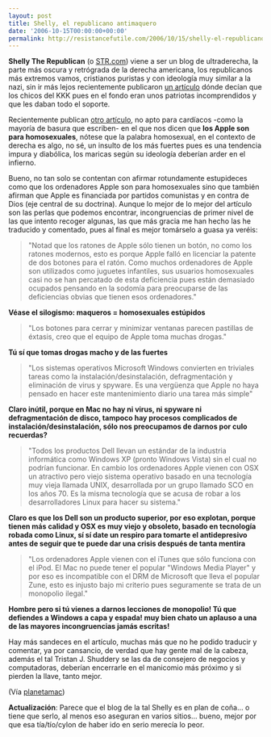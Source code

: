 ```yaml
---
layout: post
title: Shelly, el republicano antimaquero
date: '2006-10-15T00:00:00+00:00'
permalink: http://resistancefutile.com/2006/10/15/shelly-el-republicano-antimaquero/
---
```

<span style="font-weight:bold;">Shelly The Republican</span> (o <a href="http://www.shelleytherepublican.com/">STR.com</a>) viene a ser un blog de ultraderecha, la parte más oscura y retrógrada de la derecha americana, los republicanos más extremos vamos, cristianos puristas y con ideología muy similar a la nazi, sin ir más lejos recientemente publicaron <a href="http://www.shelleytherepublican.com/2006/10/14/its-time-to-teach-the-controversy.aspx">un artículo</a> dónde decían que los chicos del KKK pues en el fondo eran unos patriotas incomprendidos y que les daban todo el soporte.

Recientemente publican <a href="http://www.shelleytherepublican.com/2006/10/13/apple-computer-the-homosexuals-favourite.aspx">otro artículo</a>, no apto para cardíacos -como la mayoría de basura que escriben- en el que nos dicen que <span style="font-weight:bold;">los Apple son para homosexuales</span>, nótese que la palabra homosexual, en el contexto de derecha es algo, no sé, un insulto de los más fuertes pues es una tendencia impura y diabólica, los maricas según su ideología deberían arder en el infierno.

Bueno, no tan solo se contentan con afirmar rotundamente estupideces como que los ordenadores Apple son para homosexuales sino que también afirman que Apple es financiada por partidos comunistas y en contra de Dios (eje central de su doctrina). Aunque lo mejor de lo mejor del artículo son las perlas que podemos encontrar, incongruencias de primer nivel de las que intento recoger algunas, las que más gracia me han hecho las he traducido y comentado, pues al final es mejor tomárselo a guasa ya veréis: 

<blockquote>"Notad que los ratones de Apple sólo tienen un botón, no como los ratones modernos, esto es porque Apple falló en licenciar la patente de dos botones para el ratón. Como muchos ordenadores de Apple son utilizados como juguetes infantiles, sus usuarios homosexuales casi no se han percatado de esta deficiencia pues están demasiado ocupados pensando en la sodomía para preocuparse de las deficiencias obvias que tienen esos ordenadores."</blockquote> <span style="font-weight:bold;">Véase el silogismo: maqueros = homosexuales estúpidos</span>

<blockquote>"Los botones para cerrar y minimizar ventanas parecen pastillas de éxtasis, creo que el equipo de Apple toma muchas drogas."</blockquote> <span style="font-weight:bold;">Tú sí que tomas drogas macho y de las fuertes</span>

<blockquote>"Los sistemas operativos Microsoft Windows convierten en triviales tareas como la instalación/desinstalación, defragmentación y eliminación de virus y spyware. Es una vergüenza que Apple no haya pensado en hacer este mantenimiento diario una tarea más simple"</blockquote> <span style="font-weight:bold;">Claro inútil, porque en Mac no hay ni virus, ni spyware ni defragmentación de disco, tampoco hay procesos complicados de instalación/desinstalación, sólo nos preocupamos de darnos por culo recuerdas?</span>

<blockquote>"Todos los productos Dell llevan un estándar de la industria informática como Windows XP (pronto Windows Vista) sin el cual no podrían funcionar. En cambio los ordenadores Apple vienen con OSX un atractivo pero viejo sistema operativo basado en una tecnología muy vieja llamada UNIX, desarrollada por un grupo llamado SCO en los años 70. Es la misma tecnología que se acusa de robar a los desarrolladores Linux para hacer su sistema."</blockquote> <span style="font-weight:bold;">Claro es que los Dell son un producto superior, por eso explotan, porque tienen más calidad y OSX es muy viejo y obsoleto, basado en tecnología robada como Linux, sí sí date un respiro para tomarte el antidepresivo antes de seguir que te puede dar una crisis después de tanta mentira</span>

<blockquote>"Los ordenadores Apple vienen con el iTunes que sólo funciona con el iPod. El Mac no puede tener el popular "Windows Media Player" y por eso es incompatible con el DRM de Microsoft que lleva el popular Zune, esto es injusto bajo mi criterio pues seguramente se trata de un monopolio ilegal."</blockquote> <span style="font-weight:bold;">Hombre pero si tú vienes a darnos lecciones de monopolio! Tú que defiendes a Windows a capa y espada! muy bien chato un aplauso a una de las mayores incongruencias jamás escritas!</span>

Hay más sandeces en el artículo, muchas más que no he podido traducir y comentar, ya por cansancio, de verdad que hay gente mal de la cabeza, además el tal Tristan J. Shuddery se las da de consejero de negocios y computadoras, deberían encerrarle en el manicomio más próximo y si pierden la llave, tanto mejor. 


(Vía <a href="http://www.planetamac.es/usar-un-mac-una-opcion-sexual/">planetamac</a>)

<span style="font-weight:bold;">Actualización</span>: Parece que el blog de la tal Shelly es en plan de coña... o tiene que serlo, al menos eso aseguran en varios sitios... bueno, mejor por que esa tía/tío/cylon de haber ido en serio merecía lo peor.
